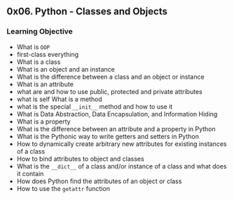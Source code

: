 ## 0x06. Python - Classes and Objects

### Learning Objective

- What is `OOP` 
- first-class everything 
- What is a class 
- What is an object and an instance 
- What is the difference between a class and an object or instance 
- What is an attribute
- what are and how to use public, protected and private attributes 
- what is self What is a method 
- what is the special `__init__` method and how to use it 
- What is Data Abstraction, Data Encapsulation, and Information Hiding 
- What is a property
- What is the difference between an attribute and a property in Python
- What is the Pythonic way to write getters and setters in Python
- How to dynamically create arbitrary new attributes for existing instances of a class
- How to bind attributes to object and classes
- What is the `__dict__` of a class and/or instance of a class and what does it contain
- How does Python find the attributes of an object or class
- How to use the `getattr` function
